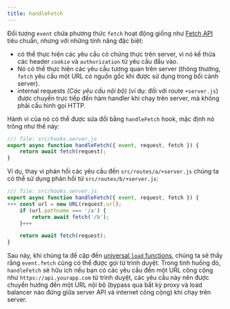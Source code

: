 ```yaml
---
title: handleFetch
---
```


Đối tượng `event` chứa phương thức `fetch` hoạt động giống như [Fetch API](https://developer.mozilla.org/en-US/docs/Web/API/Fetch_API) tiêu chuẩn, nhưng với những tính năng đặc biệt:

- có thể thực hiện các yêu cầu có chứng thực trên server, vì nó kế thừa các header `cookie` và `authorization` từ yêu cầu đầu vào.
- Nó có thể thực hiện các yêu cầu tương quan trên server (thông thường, `fetch` yêu cầu một URL có nguồn gốc khi được sử dụng trong bối cảnh server).
- internal requests _(Các yêu cầu nội bộ)_ (ví dụ: đối với route `+server.js`) được chuyển trực tiếp đến hàm handler khi chạy trên server, mà không phải cấu hình gọi HTTP.

Hành vi của nó có thể được sửa đổi bằng `handleFetch` hook, mặc định nó trông như thế này:


```js
/// file: src/hooks.server.js
export async function handleFetch({ event, request, fetch }) {
	return await fetch(request);
}
```

Ví dụ, thay vì phản hồi các yêu cầu đến `src/routes/a/+server.js` chúng ta có thể sử dụng phản hồi từ `src/routes/b/+server.js`:

```js
/// file: src/hooks.server.js
export async function handleFetch({ event, request, fetch }) {
+++	const url = new URL(request.url);
	if (url.pathname === '/a') {
		return await fetch('/b');
	}+++

	return await fetch(request);
}
```

Sau này, khi chúng ta đề cập đến [universal `load` functions](universal-load-functions), chúng ta sẽ thấy rằng `event.fetch` cũng có thể được gọi từ trình duyệt. Trong tình huống đó, `handleFetch` sẽ hữu ích nếu bạn có các yêu cầu đến một URL công cộng như `https://api.yourapp.com` từ trình duyệt, các yêu cầu này nên được chuyển hướng đến một URL nội bộ (bypass qua bất kỳ proxy và load balancer nào đứng giữa server API và internet công cộng) khi chạy trên server.
